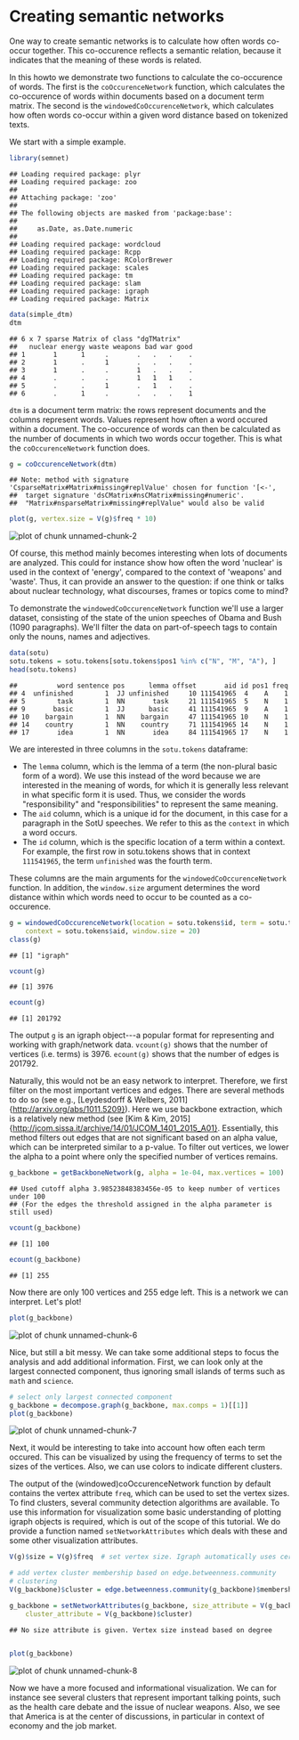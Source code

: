 Creating semantic networks
========================================================

One way to create semantic networks is to calculate how often words co-occur together. This co-occurence reflects a semantic relation, because it indicates that the meaning of these words is related.

In this howto we demonstrate two functions to calculate the co-occurence of words. The first is the `coOccurenceNetwork` function, which calculates the co-occurence of words within documents based on a document term matrix. The second is the `windowedCoOccurenceNetwork`, which calculates how often words co-occur within a given word distance based on tokenized texts.

We start with a simple example. 


```r
library(semnet)
```

```
## Loading required package: plyr
## Loading required package: zoo
## 
## Attaching package: 'zoo'
## 
## The following objects are masked from 'package:base':
## 
##     as.Date, as.Date.numeric
## 
## Loading required package: wordcloud
## Loading required package: Rcpp
## Loading required package: RColorBrewer
## Loading required package: scales
## Loading required package: tm
## Loading required package: slam
## Loading required package: igraph
## Loading required package: Matrix
```

```r
data(simple_dtm)
dtm
```

```
## 6 x 7 sparse Matrix of class "dgTMatrix"
##   nuclear energy waste weapons bad war good
## 1       1      1     .       .   .   .    .
## 2       1      .     1       .   .   .    .
## 3       1      .     .       1   .   .    .
## 4       .      .     .       1   1   1    .
## 5       .      .     1       .   1   .    .
## 6       .      1     .       .   .   .    1
```


`dtm` is a document term matrix: the rows represent documents and the columns represent words. Values represent how often a word occured within a document. The co-occurence of words can then be calculated as the number of documents in which two words occur together. This is what the `coOccurenceNetwork` function does. 


```r
g = coOccurenceNetwork(dtm)
```

```
## Note: method with signature 'CsparseMatrix#Matrix#missing#replValue' chosen for function '[<-',
##  target signature 'dsCMatrix#nsCMatrix#missing#numeric'.
##  "Matrix#nsparseMatrix#missing#replValue" would also be valid
```

```r
plot(g, vertex.size = V(g)$freq * 10)
```

![plot of chunk unnamed-chunk-2](figure/unnamed-chunk-2.png) 


Of course, this method mainly becomes interesting when lots of documents are analyzed. This could for instance show how often the word 'nuclear' is used in the context of 'energy', compared to the context of 'weapons' and 'waste'. Thus, it can provide an answer to the question: if one think or talks about nuclear technology, what discourses, frames or topics come to mind?

To demonstrate the `windowedCoOccurenceNetwork` function we'll use a larger dataset, consisting of the state of the union speeches of Obama and Bush (1090 paragraphs). We'll filter the data on part-of-speech tags to contain only the nouns, names and adjectives.


```r
data(sotu)
sotu.tokens = sotu.tokens[sotu.tokens$pos1 %in% c("N", "M", "A"), ]
head(sotu.tokens)
```

```
##          word sentence pos      lemma offset       aid id pos1 freq
## 4  unfinished        1  JJ unfinished     10 111541965  4    A    1
## 5        task        1  NN       task     21 111541965  5    N    1
## 9       basic        1  JJ      basic     41 111541965  9    A    1
## 10    bargain        1  NN    bargain     47 111541965 10    N    1
## 14    country        1  NN    country     71 111541965 14    N    1
## 17       idea        1  NN       idea     84 111541965 17    N    1
```


We are interested in three columns in the `sotu.tokens` dataframe: 
* The `lemma` column, which is the lemma of a term (the non-plural basic form of a word). We use this instead of the word because we are interested in the meaning of words, for which it is generally less relevant in what specific form it is used. Thus, we consider the words "responsibility" and "responsibilities" to represent the same meaning.
* The `aid` column, which is a unique id for the document, in this case for a paragraph in the SotU speeches. We refer to this as the `context` in which a word occurs.
* The `id` column, which is the specific location of a term within a context. For example, the first row in sotu.tokens shows that in context `111541965`, the term `unfinished` was the fourth term.

These columns are the main arguments for the `windowedCoOccurenceNetwork` function. In addition, the `window.size` argument determines the word distance within which words need to occur to be counted as a co-occurence.


```r
g = windowedCoOccurenceNetwork(location = sotu.tokens$id, term = sotu.tokens$lemma, 
    context = sotu.tokens$aid, window.size = 20)
class(g)
```

```
## [1] "igraph"
```

```r
vcount(g)
```

```
## [1] 3976
```

```r
ecount(g)
```

```
## [1] 201792
```


The output `g` is an igraph object---a popular format for representing and working with graph/network data. `vcount(g)` shows that the number of vertices (i.e. terms) is 3976. `ecount(g)` shows that the number of edges is 201792. 

Naturally, this would not be an easy network to interpret. Therefore, we first filter on the most important vertices and edges. There are several methods to do so (see e.g., [Leydesdorff & Welbers, 2011]{http://arxiv.org/abs/1011.5209}). Here we use backbone extraction, which is a relatively new method (see [Kim & Kim, 2015]{http://jcom.sissa.it/archive/14/01/JCOM_1401_2015_A01}. Essentially, this method filters out edges that are not significant based on an alpha value, which can be interpreted similar to a p-value. To filter out vertices, we lower the alpha to a point where only the specified number of vertices remains.   


```r
g_backbone = getBackboneNetwork(g, alpha = 1e-04, max.vertices = 100)
```

```
## Used cutoff alpha 3.98523848383456e-05 to keep number of vertices under 100
## (For the edges the threshold assigned in the alpha parameter is still used)
```

```r
vcount(g_backbone)
```

```
## [1] 100
```

```r
ecount(g_backbone)
```

```
## [1] 255
```


Now there are only 100 vertices and 255 edge left. This is a network we can interpret. Let's plot!


```r
plot(g_backbone)
```

![plot of chunk unnamed-chunk-6](figure/unnamed-chunk-6.png) 


Nice, but still a bit messy. We can take some additional steps to focus the analysis and add additional information. First, we can look only at the largest connected component, thus ignoring small islands of terms such as `math` and `science`. 


```r
# select only largest connected component
g_backbone = decompose.graph(g_backbone, max.comps = 1)[[1]]
plot(g_backbone)
```

![plot of chunk unnamed-chunk-7](figure/unnamed-chunk-7.png) 


Next, it would be interesting to take into account how often each term occured. This can be visualized by using the frequency of terms to set the sizes of the vertices. Also, we can use colors to indicate different clusters.

The output of the (windowed)coOccurenceNetwork function by default contains the vertex attribute `freq`, which can be used to set the vertex sizes. To find clusters, several community detection algorithms are available. To use this information for visualization some basic understanding of plotting igraph objects is required, which is out of the scope of this tutorial. We do provide a function named `setNetworkAttributes` which deals with these and some other visualization attributes. 



```r
V(g)$size = V(g)$freq  # set vertex size. Igraph automatically uses certain 

# add vertex cluster membership based on edge.betweenness.community
# clustering
V(g_backbone)$cluster = edge.betweenness.community(g_backbone)$membership

g_backbone = setNetworkAttributes(g_backbone, size_attribute = V(g_backbone)$size, 
    cluster_attribute = V(g_backbone)$cluster)
```

```
## No size attribute is given. Vertex size instead based on degree
```

```r

plot(g_backbone)
```

![plot of chunk unnamed-chunk-8](figure/unnamed-chunk-8.png) 


Now we have a more focused and informational visualization. We can for instance see several clusters that represent important talking points, such as the health care debate and the issue of nuclear weapons. Also, we see that America is at the center of discussions, in particular in context of economy and the job market.

